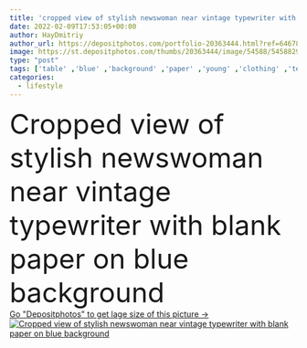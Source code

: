 ```yaml
---
title: 'cropped view of stylish newswoman near vintage typewriter with blank paper on blue background'
date: 2022-02-09T17:53:05+00:00
author: HayDmitriy
author_url: https://depositphotos.com/portfolio-20363444.html?ref=64678756
image: https://st.depositphotos.com/thumbs/20363444/image/54588/545882936/api_thumb_450.jpg?forcejpeg=true
type: "post"
tags: ['table' ,'blue' ,'background' ,'paper' ,'young' ,'clothing' ,'texture' ,'style' ,'retro' ,'vintage' ,'fashion' ,'creative' ,'blur' ,'blank' ,'stylish' ,'woman' ,'lifestyle' ,'work' ,'template' ,'literature' ,'profession' ,'clothes' ,'journalist' ,'writer' ,'author' ,'tablecloth' ,'partial' ,'notebooks' ,'typewriter' ,'Journalism' ,'Cropped' ,'blazer' ,'mock up' ,'publicist' ,'copy space' ,'one person' ,'Studio Shot' ,'newswoman' ]
categories: 
  - lifestyle
---
```

<div aling="center">
            <font size="60"> Cropped view of stylish newswoman near vintage typewriter with blank paper on blue background</font>   
</div>
<div>
    <a href='https://st.depositphotos.com/thumbs/20363444/image/54588/545882936/api_thumb_450.jpg?forcejpeg=true?ref=64678756' target=_blank > Go "Depositphotos" to get lage size of this picture ->
        <img href='https://st.depositphotos.com/thumbs/20363444/image/54588/545882936/api_thumb_450.jpg?forcejpeg=true?ref=64678756' src='https://st.depositphotos.com/20363444/54588/i/950/depositphotos_545882936-stock-photo-cropped-view-stylish-newswoman-vintage.jpg?forcejpeg=true' alt='Cropped view of stylish newswoman near vintage typewriter with blank paper on blue background' >
    </a>
</div>
